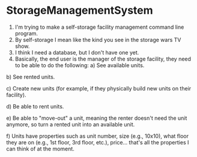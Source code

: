 # StorageManagementSystem
1. I'm trying to make a self-storage facility management command line program.
2. By self-storage I mean like the kind you see in the storage wars TV show.
3. I think I need a database, but I don't have one yet.
4. Basically, the end user is the manager of the storage facility, they need to be able to do the following: 
a) See available units. 

b) See rented units. 

c) Create new units (for example, if they physically build new units on their facility).

d) Be able to rent units.

e) Be able to "move-out" a unit, meaning the renter doesn't need the unit anymore, so turn a rented unit into an available unit.

f) Units have properties such as unit number, size (e.g., 10x10), what floor they are on (e.g., 1st floor, 3rd floor, etc.), price... that's all the properties I can think of at the moment.



